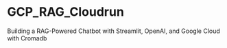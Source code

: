 # GCP_RAG_Cloudrun
Building a RAG-Powered Chatbot with Streamlit, OpenAI, and Google Cloud with Cromadb
